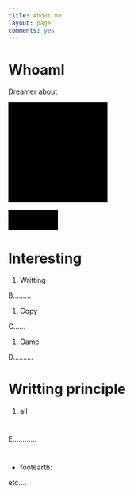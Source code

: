 ```yaml
---
title: About me
layout: page
comments: yes
---
```


# WhoamI
<script>
	function go(){
		alert('hide');
		document.getElementById('hello').style.display = 'none';
	}
	function out(){
		alert('show');
		document.getElementById('hello').style.display = '';
	}
</script>
Dreamer about
<div id="hello" style="width:200px; height:200px; background:black;"></div>
<br/>
<div id="hello2" style="width:100px; height:20px; background:black;" onclick="go();"></div>

<div id="hello3" style="width:100px; height:20px; background:black;" onclick="out();"></div>

# Interesting

 1. Writting

B.........

 1. Copy

C......

 1. Game

D..........

# Writting principle

1. all



# 

E............

# 



 - footearth:

etc....